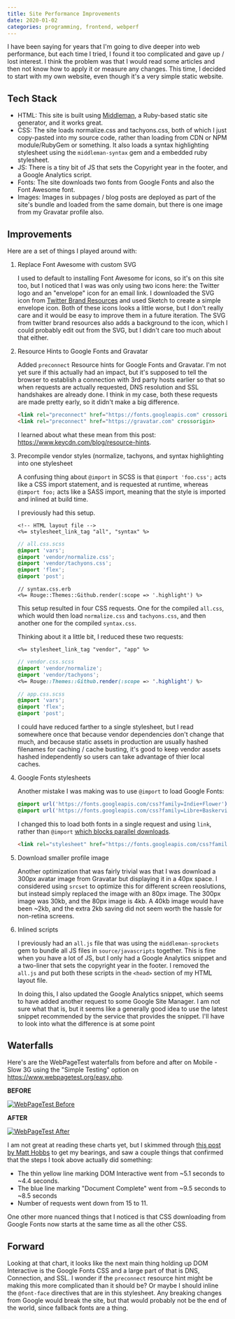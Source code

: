 ```yaml
---
title: Site Performance Improvements
date: 2020-01-02
categories: programming, frontend, webperf
---
```


I have been saying for years that I'm going to dive deeper into web performance, but each time I
tried, I found it too complicated and gave up / lost interest. I think the problem was that I would
read some articles and then not know how to apply it or measure any changes. This time,
I decided to start with my own website, even though it's a very simple static website.

## Tech Stack

- HTML: This site is built using [Middleman](http://middlemanapp.com/), a Ruby-based static site
generator, and it works great.
- CSS: The site loads normalize.css and tachyons.css, both of which I just
copy-pasted into my source code, rather than loading from CDN or NPM module/RubyGem or something.
It also loads a syntax highlighting stylesheet using the `middleman-syntax` gem and a embedded ruby
stylesheet.
- JS: There is a tiny bit of JS that sets the Copyright year in the footer, and a Google Analytics
script.
- Fonts: The site downloads two fonts from Google Fonts and also the Font Awesome font.
- Images: Images in subpages / blog posts are deployed as part of the site's bundle and loaded from
the same domain, but there is one image from my Gravatar profile also.

## Improvements

Here are a set of things I played around with:

1. Replace Font Awesome with custom SVG

    I used to default to installing Font Awesome for icons, so it's on this site too, but I noticed
    that I was was only using two icons here: the Twitter logo and an "envelope" icon for an email link.
    I downloaded the SVG icon from [Twitter Brand Resources][2] and used Sketch to create a simple envelope icon.
    Both of these icons looks a little worse, but I don't really care and it would be easy to improve them
    in a future iteration. The SVG from twitter brand resources also adds a background to the icon, which I could
    probably edit out from the SVG, but I didn't care too much about that either.
1. Resource Hints to Google Fonts and Gravatar

    Added `preconnect` Resource hints for Google Fonts and Gravatar. I'm not yet sure if this actually
    had an impact, but it's supposed to tell the browser to establish a connection with 3rd party
    hosts earlier so that so when requests are actually requested, DNS resolution and SSL handshakes
    are already done. I think in my case, both these requests are made pretty early, so it didn't make
    a big difference.

    ```html
    <link rel="preconnect" href="https://fonts.googleapis.com" crossorigin>
    <link rel="preconnect" href="https://gravatar.com" crossorigin>
    ```

    I learned about what these mean from this post: <https://www.keycdn.com/blog/resource-hints>.
1. Precompile vendor styles (normalize, tachyons, and syntax highlighting into one stylesheet

    A confusing thing about `@import` in SCSS is that `@import 'foo.css';` acts like a CSS
    import statement, and is requested at runtime, whereas `@import foo;` acts like a SASS
    import, meaning that the style is imported and inlined at build time.

    I previously had this setup.

    ```erb
    <!-- HTML layout file -->
    <%= stylesheet_link_tag "all", "syntax" %>
    ```

    ```scss
    // all.css.scss
    @import 'vars';
    @import 'vendor/normalize.css';
    @import 'vendor/tachyons.css';
    @import 'flex';
    @import 'post';
    ```

    ```erb
    // syntax.css.erb
    <%= Rouge::Themes::Github.render(:scope => '.highlight') %>
    ```

    This setup resulted in four CSS requests. One for the compiled `all.css`, which would
    then load `normalize.css` and `tachyons.css`, and then another one for the compiled `syntax.css`.

    Thinking about it a little bit, I reduced these two requests:

    ```erb
    <%= stylesheet_link_tag "vendor", "app" %>
    ```

    ```scss
    // vendor.css.scss
    @import 'vendor/normalize';
    @import 'vendor/tachyons';
    <%= Rouge::Themes::Github.render(:scope => '.highlight') %>
    ```

    ```scss
    // app.css.scss
    @import 'vars';
    @import 'flex';
    @import 'post';
    ```

    I could have reduced farther to a single stylesheet, but I read somewhere once that because
    vendor dependencies don't change that much, and because static assets in production are usually
    hashed filenames for caching / cache busting, it's good to keep vendor assets hashed independently
    so users can take advantage of thier local caches.

1. Google Fonts stylesheets

    Another mistake I was making was to use `@import` to load Google Fonts:

    ```css
    @import url('https://fonts.googleapis.com/css?family=Indie+Flower');
    @import url('https://fonts.googleapis.com/css?family=Libre+Baskerville');
    ```

    I changed this to load both fonts in a single request and using `link`, rather than `@import`
    [which blocks parallel downloads][3].

    ```html
    <link rel="stylesheet" href="https://fonts.googleapis.com/css?family=Indie+Flower|Libre+Baskerville">
    ```

1. Download smaller profile image

    Another optimization that was fairly trivial was that I was download a 300px avatar image from Gravatar
    but displaying it in a 40px space. I considered using `srcset` to optimize this for different
    screen reoslutions, but instead simply replaced the image with an 80px image. The 300px image was 30kb,
    and the 80px image is 4kb. A 40kb image would have been ~2kb, and the extra 2kb saving did not seem
    worth the hassle for non-retina screens.

1. Inlined scripts

    I previously had an `all.js` file that was using the `middleman-sprockets` gem to bundle all JS files
    in `source/javascripts` together. This is fine when you have a lot of JS, but I only had a Google
    Analytics snippet and a two-liner that sets the copyright year in the footer. I removed the `all.js`
    and put both these scripts in the `<head>` section of my HTML layout file.

    In doing this, I also updated the Google Analytics snippet, which seems to have added another request
    to some Google Site Manager. I am not sure what that is, but it seems like a generally good idea
    to use the latest snippet recommended by the service that provides the snippet. I'll have to look
    into what the difference is at some point

## Waterfalls

Here's are the WebPageTest waterfalls from before and after on Mobile - Slow 3G using the "Simple Testing"
option on <https://www.webpagetest.org/easy.php>.

**BEFORE**

[![WebPageTest Before](/images/mehulkar-webperf-before.png)](/images/mehulkar-webperf-before.png)

**AFTER**

[![WebPageTest After](/images/mehulkar-webperf-after.png)](/images/mehulkar-webperf-after.png)

I am not great at reading these charts yet, but I skimmed through [this post by Matt Hobbs][4] to
get my bearings, and saw a couple things that confirmed that the steps I took above actually did
something:

- The thin yellow line marking DOM Interactive went from ~5.1 seconds to ~4.4 seconds.
- The blue line marking "Document Complete" went from ~9.5 seconds to ~8.5 seconds
- Number of requests went down from 15 to 11.

One other more nuanced things that I noticed is that CSS downloading from Google Fonts now starts
at the same time as all the other CSS.

## Forward

Looking at that chart, it looks like the next main thing holding up DOM Interactive is the Google Fonts
CSS and a large part of that is DNS, Connection, and SSL. I wonder if the `preconnect` resource hint
might be making this more complicated than it should be? Or maybe I should inline the `@font-face`
directives that are in this stylesheet. Any breaking changes from Google would break the site, but
that would probably not be the end of the world, since fallback fonts are a thing.


[2]: https://about.twitter.com/en_us/company/brand-resources.html
[3]: https://www.keycdn.com/blog/css-performance
[4]: https://nooshu.github.io/blog/2019/10/02/how-to-read-a-wpt-waterfall-chart/
